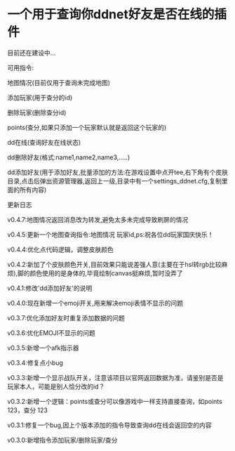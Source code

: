 # 一个用于查询你ddnet好友是否在线的插件
目前还在建设中...

可用指令:

地图情况(目前仅用于查询未完成地图)

添加玩家(用于查分的id)

删除玩家(删除查分id)

points(查分,如果只添加一个玩家默认就是返回这个玩家的)

dd在线(查询好友在线状态)

dd删除好友(格式:name1,name2,name3,.....)

dd添加好友(用于添加好友,批量添加的方法:在游戏设置中点开tee,右下角有个皮肤目录,点击后弹出资源管理器,返回上一级,目录中有一个settings_ddnet.cfg,复制里面的所有内容)


更新日志

v0.4.7:地图情况返回消息改为转发,避免太多未完成导致刷屏的情况

v0.4.5:更新一个地图查询指令:地图情况 玩家id,ps:祝各位dd玩家国庆快乐！

v0.4.4:优化点代码逻辑，调整皮肤颜色

v0.4.2:新加了个皮肤颜色开关,目前效果只能说差强人意(主要在于hsl转rgb比较麻烦),脚的颜色使用的是身体的,毕竟绘制canvas挺麻烦,暂时没弄了

v0.4.1:修改'dd添加好友'的说明

v0.4.0:现在新增一个emoji开关,用来解决emoji表情不显示的问题

v0.3.7:优化添加好友时重复添加数据的问题

v0.3.6:优化EMOJI不显示的问题

v0.3.5:新增一个afk指示器

v0.3.4:修复点小bug

v0.3.3:新增一个显示战队开关，注意该项目以官网返回数据为准，请鉴别是否是玩家本人，可能是别人恰分改的id？

v0.3.2:新增一个逻辑：points或查分可以像游戏中一样支持直接查询，如points 123，查分 123

v0.3.1:修复一个bug,因上个版本添加的指令导致查询dd在线会返回空的内容

v0.3.0:新增指令添加玩家/删除玩家/查分